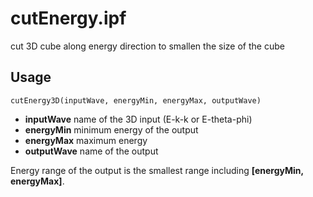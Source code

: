 # cutEnergy.ipf
cut 3D cube along energy direction to smallen the size of the cube

## Usage
```
cutEnergy3D(inputWave, energyMin, energyMax, outputWave)
```
- **inputWave** name of the 3D input (E-k-k or E-theta-phi)
- **energyMin** minimum energy of the output
- **energyMax** maximum energy
- **outputWave** name of the output

Energy range of the output is the smallest range including **[energyMin, energyMax]**.